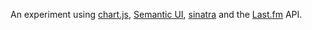 An experiment using [chart.js](http://www.charjs.org),
[Semantic UI](http://semantic-ui.com),
[sinatra](http://www.sinatrarb.com) and the
[Last.fm](https://github.com/youpy/ruby-lastfm) API.
